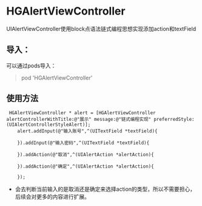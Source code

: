 # HGAlertViewController
UIAlertViewController使用block点语法链式编程思想实现添加action和textField

## 导入：
可以通过pods导入：
> pod 'HGAlertViewController'

## 使用方法
```
 HGAlertViewController * alert = [HGAlertViewController alertControllerWithTitle:@"展示" message:@"链式编程实现" preferredStyle:(UIAlertControllerStyleAlert)];
    alert.addInput(@"输入账号",^(UITextField *textField){
        
    }).addInput(@"输入密码",^(UITextField *textField){
        
    }).addAction(@"取消",^(UIAlertAction *alertAction){
        
    }).addAction(@"确定",^(UIAlertAction *alertAction){
        
    });
```

* 会去判断当前输入的是取消还是确定来选择action的类型，所以不需要担心，后续会对更多的内容进行扩展。
